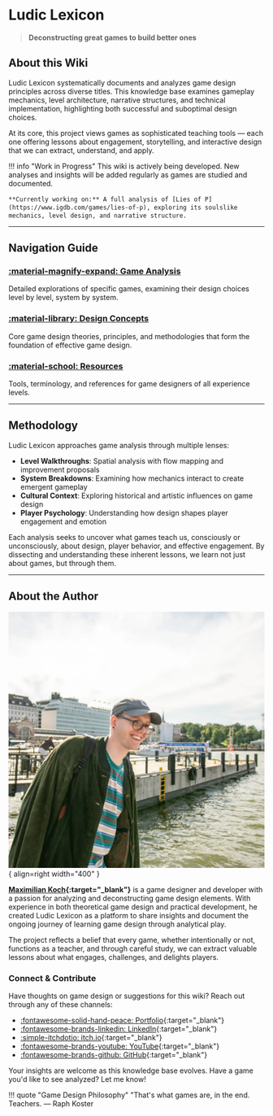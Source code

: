# Ludic Lexicon

> **Deconstructing great games to build better ones**

## About this Wiki

Ludic Lexicon systematically documents and analyzes game design principles across diverse titles. This knowledge base examines gameplay mechanics, level architecture, narrative structures, and technical implementation, highlighting both successful and suboptimal design choices.

At its core, this project views games as sophisticated teaching tools — each one offering lessons about engagement, storytelling, and interactive design that we can extract, understand, and apply.

!!! info "Work in Progress"
    This wiki is actively being developed. New analyses and insights will be added regularly as games are studied and documented.
    
    **Currently working on:** A full analysis of [Lies of P](https://www.igdb.com/games/lies-of-p), exploring its soulslike mechanics, level design, and narrative structure.

---

## Navigation Guide

### [:material-magnify-expand: Game Analysis](./games/)
Detailed explorations of specific games, examining their design choices level by level, system by system.

### [:material-library: Design Concepts](./concepts/)
Core game design theories, principles, and methodologies that form the foundation of effective game design.

### [:material-school: Resources](./resources/)
Tools, terminology, and references for game designers of all experience levels.

---

## Methodology

Ludic Lexicon approaches game analysis through multiple lenses:

- **Level Walkthroughs**: Spatial analysis with flow mapping and improvement proposals
- **System Breakdowns**: Examining how mechanics interact to create emergent gameplay
- **Cultural Context**: Exploring historical and artistic influences on game design
- **Player Psychology**: Understanding how design shapes player engagement and emotion

Each analysis seeks to uncover what games teach us, consciously or unconsciously, about design, player behavior, and effective engagement. By dissecting and understanding these inherent lessons, we learn not just about games, but through them.

---

## About the Author

![Maximilian Koch](assets/profile.webp){ align=right width="400" }

**[Maximilian Koch](https://maximiliankoch.at/about){:target="_blank"}** is a game designer and developer with a passion for analyzing and deconstructing game design elements. With experience in both theoretical game design and practical development, he created Ludic Lexicon as a platform to share insights and document the ongoing journey of learning game design through analytical play.

The project reflects a belief that every game, whether intentionally or not, functions as a teacher, and through careful study, we can extract valuable lessons about what engages, challenges, and delights players.

### Connect & Contribute

Have thoughts on game design or suggestions for this wiki? Reach out through any of these channels:

- [:fontawesome-solid-hand-peace: Portfolio](https://maximiliankoch.at/){:target="_blank"}
- [:fontawesome-brands-linkedin: LinkedIn](https://www.linkedin.com/in/maximiliankochlinked/){:target="_blank"}
- [:simple-itchdotio: itch.io](https://adistantdreamer.itch.io/){:target="_blank"}
- [:fontawesome-brands-youtube: YouTube](https://www.youtube.com/@KochMaximilian){:target="_blank"}
- [:fontawesome-brands-github: GitHub](https://github.com/KochMaximilian){:target="_blank"}

Your insights are welcome as this knowledge base evolves. Have a game you'd like to see analyzed? Let me know!

!!! quote "Game Design Philosophy"
    "That's what games are, in the end. Teachers. — Raph Koster